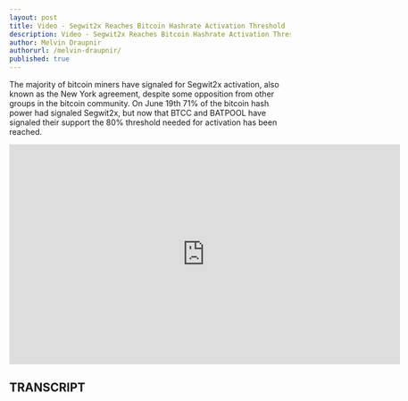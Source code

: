 ```yaml
---
layout: post
title: Video - Segwit2x Reaches Bitcoin Hashrate Activation Threshold
description: Video - Segwit2x Reaches Bitcoin Hashrate Activation Threshold
author: Melvin Draupnir
authorurl: /melvin-draupnir/
published: true
---
```


<p>The majority of bitcoin miners have signaled for Segwit2x activation, also known as the New York agreement, despite some opposition from other groups in the bitcoin community. On June 19th 71% of the bitcoin hash power had signaled Segwit2x, but now that BTCC and BATPOOL have signaled their support the 80% threshold needed for activation has been reached.</p>

<center><iframe width="700" height="394" src="https://www.youtube.com/embed/yNBp6bpRswc" frameborder="0" allowfullscreen></iframe></center>

<h2>TRANSCRIPT</h2>

